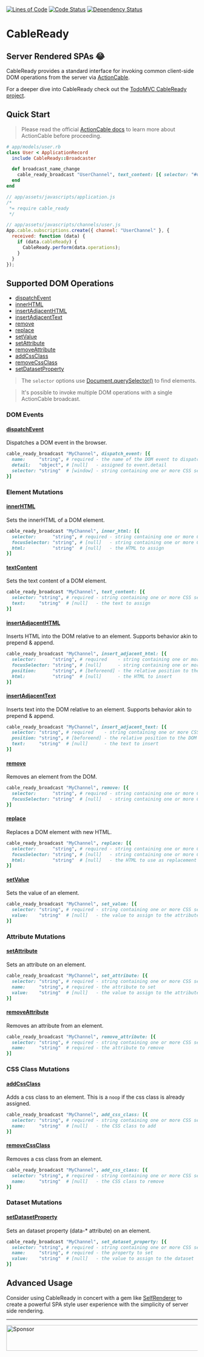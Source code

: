 [![Lines of Code](http://img.shields.io/badge/lines_of_code-106-brightgreen.svg?style=flat)](http://blog.codinghorror.com/the-best-code-is-no-code-at-all/)
[![Code Status](http://img.shields.io/codeclimate/github/hopsoft/cable_ready.svg?style=flat)](https://codeclimate.com/github/hopsoft/cable_ready)
[![Dependency Status](http://img.shields.io/gemnasium/hopsoft/cable_ready.svg?style=flat)](https://gemnasium.com/hopsoft/cable_ready)

# CableReady

## Server Rendered SPAs :joy:

CableReady provides a standard interface for invoking common client-side DOM operations
from the server via [ActionCable](http://guides.rubyonrails.org/action_cable_overview.html).

For a deeper dive into CableReady check out the [TodoMVC CableReady project](https://github.com/hopsoft/todomvc-cableready).

## Quick Start

> Please read the official [ActionCable docs](http://guides.rubyonrails.org/action_cable_overview.html) to learn more about ActionCable before proceeding.

```ruby
# app/models/user.rb
class User < ApplicationRecord
  include CableReady::Broadcaster

  def broadcast_name_change
    cable_ready_broadcast "UserChannel", text_content: [{ selector: "#user-name", text: name }]
  end
end
```

```javascript
// app/assets/javascripts/application.js
/*
 *= require cable_ready
 */
```

```javascript
// app/assets/javascripts/channels/user.js
App.cable.subscriptions.create({ channel: "UserChannel" }, {
  received: function (data) {
    if (data.cableReady) {
      CableReady.perform(data.operations);
    }
  }
});
```

## Supported DOM Operations

- [dispatchEvent](#dispatchevent)
- [innerHTML](#innerhtml)
- [insertAdjacentHTML](#insertAdjacentHTML)
- [insertAdjacentText](#insertadjacenttext)
- [remove](#remove)
- [replace](#replace)
- [setValue](#setvalue)
- [setAttribute](#setattribute)
- [removeAttribute](#removeattribute)
- [addCssClass](#addcssclass)
- [removeCssClass](#removecssclass)
- [setDatasetProperty](#setdatasetproperty)

> The `selector` options use [Document.querySelector()](https://developer.mozilla.org/en-US/docs/Web/API/Document/querySelector) to find elements.

> It's possible to invoke multiple DOM operations with a single ActionCable broadcast.

### DOM Events

#### [dispatchEvent](https://developer.mozilla.org/en-US/docs/Web/API/EventTarget/dispatchEvent)

Dispatches a DOM event in the browser.

```ruby
cable_ready_broadcast "MyChannel", dispatch_event: [{
  name:     "string", # required - the name of the DOM event to dispatch (can be custom)
  detail:   "object", # [null]   - assigned to event.detail
  selector: "string"  # [window] - string containing one or more CSS selectors separated by commas
}]
```

### Element Mutations

#### [innerHTML](https://developer.mozilla.org/en-US/docs/Web/API/Element/innerHTML)

Sets the innerHTML of a DOM element.

```ruby
cable_ready_broadcast "MyChannel", inner_html: [{
  selector:      "string", # required - string containing one or more CSS selectors separated by commas
  focusSelector: "string", # [null]   - string containing one or more CSS selectors separated by commas
  html:          "string"  # [null]   - the HTML to assign
}]
```

#### [textContent](https://developer.mozilla.org/en-US/docs/Web/API/Node/textContent)

Sets the text content of a DOM element.

```ruby
cable_ready_broadcast "MyChannel", text_content: [{
  selector: "string", # required - string containing one or more CSS selectors separated by commas
  text:     "string"  # [null]   - the text to assign
}]
```

#### [insertAdjacentHTML](https://developer.mozilla.org/en-US/docs/Web/API/Element/insertAdjacentHTML)

Inserts HTML into the DOM relative to an element.
Supports behavior akin to prepend & append.

```ruby
cable_ready_broadcast "MyChannel", insert_adjacent_html: [{
  selector:      "string", # required    - string containing one or more CSS selectors separated by commas
  focusSelector: "string", # [null]      - string containing one or more CSS selectors separated by commas
  position:      "string", # [beforeend] - the relative position to the DOM element (beforebegin, afterbegin, beforeend, afterend)
  html:          "string"  # [null]      - the HTML to insert
}]
```

#### [insertAdjacentText](https://developer.mozilla.org/en-US/docs/Web/API/Element/insertAdjacentText)

Inserts text into the DOM relative to an element.
Supports behavior akin to prepend & append.

```ruby
cable_ready_broadcast "MyChannel", insert_adjacent_text: [{
  selector: "string", # required    - string containing one or more CSS selectors separated by commas
  position: "string", # [beforeend] - the relative position to the DOM element (beforebegin, afterbegin, beforeend, afterend)
  text:     "string"  # [null]      - the text to insert
}]
```

#### [remove](https://developer.mozilla.org/en-US/docs/Web/API/ChildNode/remove)

Removes an element from the DOM.

```ruby
cable_ready_broadcast "MyChannel", remove: [{
  selector:      "string", # required - string containing one or more CSS selectors separated by commas
  focusSelector: "string"  # [null]   - string containing one or more CSS selectors separated by commas
}]
```

#### [replace](https://developer.mozilla.org/en-US/docs/Web/API/Node/replaceChild)

Replaces a DOM element with new HTML.

```ruby
cable_ready_broadcast "MyChannel", replace: [{
  selector:      "string", # required - string containing one or more CSS selectors separated by commas
  focusSelector: "string", # [null]   - string containing one or more CSS selectors separated by commas
  html:          "string"  # [null]   - the HTML to use as replacement
}]
```

#### [setValue](https://developer.mozilla.org/en-US/docs/Web/API/HTMLInputElement)

Sets the value of an element.

```ruby
cable_ready_broadcast "MyChannel", set_value: [{
  selector: "string", # required - string containing one or more CSS selectors separated by commas
  value:    "string"  # [null]   - the value to assign to the attribute
}]
```

### Attribute Mutations

#### [setAttribute](https://developer.mozilla.org/en-US/docs/Web/API/Element/setAttribute)

Sets an attribute on an element.

```ruby
cable_ready_broadcast "MyChannel", set_attribute: [{
  selector: "string", # required - string containing one or more CSS selectors separated by commas
  name:     "string", # required - the attribute to set
  value:    "string"  # [null]   - the value to assign to the attribute
}]
```

#### [removeAttribute](https://developer.mozilla.org/en-US/docs/Web/API/Element/removeAttribute)

Removes an attribute from an element.

```ruby
cable_ready_broadcast "MyChannel", remove_attribute: [{
  selector: "string", # required - string containing one or more CSS selectors separated by commas
  name:     "string"  # required - the attribute to remove
}]
```

### CSS Class Mutations

#### [addCssClass](https://developer.mozilla.org/en-US/docs/Web/API/Element/classList)

Adds a css class to an element.
This is a `noop` if the css class is already assigned.

```ruby
cable_ready_broadcast "MyChannel", add_css_class: [{
  selector: "string", # required - string containing one or more CSS selectors separated by commas
  name:     "string"  # [null]   - the CSS class to add
}]

```
#### [removeCssClass](https://developer.mozilla.org/en-US/docs/Web/API/Element/classList)

Removes a css class from an element.

```ruby
cable_ready_broadcast "MyChannel", add_css_class: [{
  selector: "string", # required - string containing one or more CSS selectors separated by commas
  name:     "string"  # [null]   - the CSS class to remove
}]
```

### Dataset Mutations

#### [setDatasetProperty](https://developer.mozilla.org/en-US/docs/Web/API/HTMLElement/dataset)

Sets an dataset property (data-* attribute) on an element.

```ruby
cable_ready_broadcast "MyChannel", set_dataset_property: [{
  selector: "string", # required - string containing one or more CSS selectors separated by commas
  name:     "string", # required - the property to set
  value:    "string"  # [null]   - the value to assign to the dataset
}]
```

## Advanced Usage

Consider using CableReady in concert with a gem like
[SelfRenderer](https://github.com/hopsoft/self_renderer) to create a powerful SPA style user experience with the simplicity of server side rendering.

---

<a target='_blank' rel='nofollow' href='https://app.codesponsor.io/link/QMSjMHrtPhvfmCnk5Hbikhhr/hopsoft/cable_ready'>
  <img alt='Sponsor' width='888' height='68' src='https://app.codesponsor.io/embed/QMSjMHrtPhvfmCnk5Hbikhhr/hopsoft/cable_ready.svg' />
</a>
